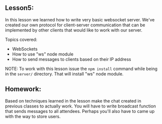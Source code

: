 Lesson5:
--------
In this lesson we learned how to write very basic websocket server.
We've created our own protocol for client-server communication that
can be implemented by other clients that would like to work with our server.

Topics covered:
- WebSockets
- How to use "ws" node module
- How to send messages to clients based on their IP address

NOTE:
To work with this lesson issue the `npm install` command while being in
the `server/` directory. That will install "ws" node module.


Homework:
---------
Based on techniques learned in the lesson make the chat
created in previous classes to actually work. You will have to
write broadcast function that sends messages to all attendees.
Perhaps you'll also have to came up with the way to store users.